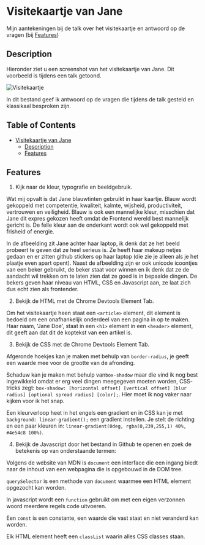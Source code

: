 # Visitekaartje van Jane
Mijn aantekeningen bij de talk over het visitekaartje en antwoord op de vragen (bij [Features](#features))

## Description
Hieronder ziet u een screenshot van het visitekaartje van Jane. Dit voorbeeld is tijdens een talk getoond.

![Visitekaartje](./docs/VisitekaartjeChrome.png "Visitekaartje")

In dit bestand geef ik antwoord op de vragen die tijdens de talk gesteld en klassikaal besproken zijn.

## Table of Contents

- [Visitekaartje van Jane](#visitekaartje-van-jane)
  * [Description](#description)
  * [Features](#features)

## Features

1. Kijk naar de kleur, typografie en beeldgebruik.

Wat mij opvalt is dat Jane blauwtinten gebruikt in haar kaartje. Blauw wordt gekoppeld met competentie, kwaliteit, kalmte, wijsheid, productiviteit, vertrouwen en veiligheid. Blauw is ook een mannelijke kleur, misschien dat Jane dit expres gekozen heeft omdat de Frontend wereld best mannelijk gericht is. De felle kleur aan de onderkant wordt ook wel gekoppeld met frisheid of energie.

In de afbeelding zit Jane achter haar laptop, ik denk dat ze het beeld probeert te geven dat ze heel serieus is. Ze heeft haar makeup netjes gedaan en er zitten github stickers op haar laptop (die zie je alleen als je het plaatje even apart opent). Naast de afbeelding zijn er ook unicode icoontjes van een beker gebruikt, de beker staat voor winnen en ik denk dat ze de aandacht wil trekken om te laten zien dat ze goed is in bepaalde dingen. De bekers geven haar niveau van HTML, CSS en Javascript aan, ze laat zich dus echt zien als frontender.

2. Bekijk de HTML met de Chrome Devtools Element Tab.

Om het visitekaartje heen staat een `<article>` element, dit element is bedoeld om een onafhankelijk onderdeel van een pagina in op te maken. Haar naam, 'Jane Doe', staat in een `<h1>` element in een `<header>` element, dit geeft aan dat dit de koptekst van een artikel is.
 
3. Bekijk de CSS met de Chrome Devtools Element Tab.

Afgeronde hoekjes kan je maken met behulp van `border-radius`, je geeft een waarde mee voor de grootte van de afronding. 

Schaduw kan je maken met behulp van`box-shadow` maar die vind ik nog best ingewikkeld omdat er erg veel dingen meegegeven moeten worden, CSS-tricks zegt: `box-shadow: [horizontal offset] [vertical offset] [blur radius] [optional spread radius] [color];`. Hier moet ik nog vaker naar kijken voor ik het snap.

Een kleurverloop heet in het engels een gradient en in CSS kan je met `background: linear-gradient();` een gradient instellen. Je stelt de richting en een paar kleuren in: `linear-gradient(0deg, rgba(0,239,255,1) 40%, #4e54c8 100%)`.

4. Bekijk de Javascript door het bestand in Github te openen en zoek de betekenis op van onderstaande termen:

Volgens de website van MDN is `document` een interface die een ingang biedt naar de inhoud van een webpagina die is opgebouwd in de DOM tree.

`querySelector` is een methode van `document` waarmee een HTML element opgezocht kan worden.

In javascript wordt een `function` gebruikt om met een eigen verzonnen woord meerdere regels code uitvoeren.

Een `const` is een constante, een waarde die vast staat en niet veranderd kan worden.

Elk HTML element heeft een `classList` waarin alles CSS classes staan.
